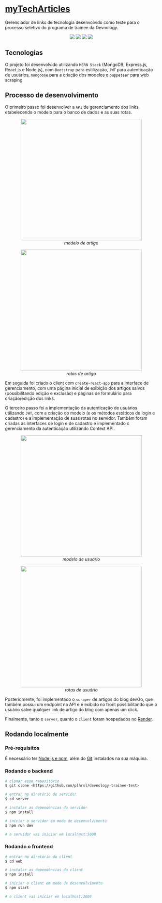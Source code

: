 # [myTechArticles](https://mytecharticles.onrender.com/)

Gerenciador de links de tecnologia desenvolvido como teste para o processo seletivo do programa de trainee da Devnology.

<p align="center">
    <img src="https://i.imgur.com/gpfk929.gif" />
    <img src="https://i.imgur.com/ujSVH1k.gif" />
    <img src="https://i.imgur.com/D3zI81P.gif" />
    <img src="https://i.imgur.com/Y4iuBx4.gif" />
</p>

## Tecnologias

O projeto foi desenvolvido utilizando `MERN Stack` (MongoDB, Express.js, React.js e Node.js), com `Bootstrap` para estilização, `JWT` para autenticação de usuários, `mongoose` para a criação dos modelos e `puppeteer` para web scraping.

## Processo de desenvolvimento

O primeiro passo foi desenvolver a `API` de gerenciamento dos links, etabelecendo o modelo para o banco de dados e as suas rotas.

<p align="center">
    <img src="https://i.imgur.com/c41HJMT.png" width=400 />
    </br>
    <em>modelo de artigo</em>
</p>
<p align="center">
    <img src="https://i.imgur.com/8FeG0IA.png" width=400 />
    </br>
    <em>rotas de artigo</em>
</p>

Em seguida foi criado o client com `create-react-app` para a interface de gerenciamento, com uma página inicial de exibição dos artigos salvos (possibilitando edição e exclusão) e páginas de formulário para criação/edição dos links.

O terceiro passo foi a implementação da autenticação de usuários utilizando `JWT`, com a criação do modelo (e os métodos estáticos de login e cadastro) e a implementação de suas rotas no servidor. Também foram criadas as interfaces de login e de cadastro e implementado o gerenciamento da autenticação utilizando Context API.

<p align="center">
    <img src="https://i.imgur.com/2PHoFIT.png" width=400 />
    </br>
    <em>modelo de usuário</em>
</p>
<p align="center">
    <img src="https://i.imgur.com/W3HoD2Q.png" width=400 />
    </br>
    <em>rotas de usuário</em>
</p>

Posteriomente, foi implementado o `scraper` de artigos do blog devGo, que também possui um endpoint na API e é exibido no front possibilitando que o usuário salve qualquer link de artigo do blog com apenas um click.

Finalmente, tanto o `server`, quanto o `client` foram hospedados no [Render](https://render.com/).

## Rodando localmente

### Pré-requisitos

É necessário ter [Node.js e npm](https://docs.npmjs.com/downloading-and-installing-node-js-and-npm), além do [Git](https://git-scm.com/downloads) instalados na sua máquina.

### Rodando o backend

```bash
# clonar esse repositório
$ git clone <https://github.com/plhrsl/devnology-trainee-test>

# entrar no diretório do servidor
$ cd server

# instalar as dependências do servidor
$ npm install

# iniciar o servidor em modo de desenvolvimento
$ npm run dev

# o servidor vai iniciar em localhost:5000
```

### Rodando o frontend

```bash
# entrar no diretório do client
$ cd web

# instalar as dependências do client
$ npm install

# iniciar o client em modo de desenvolvimento
$ npm start

# o client vai iniciar em localhost:3000
```
